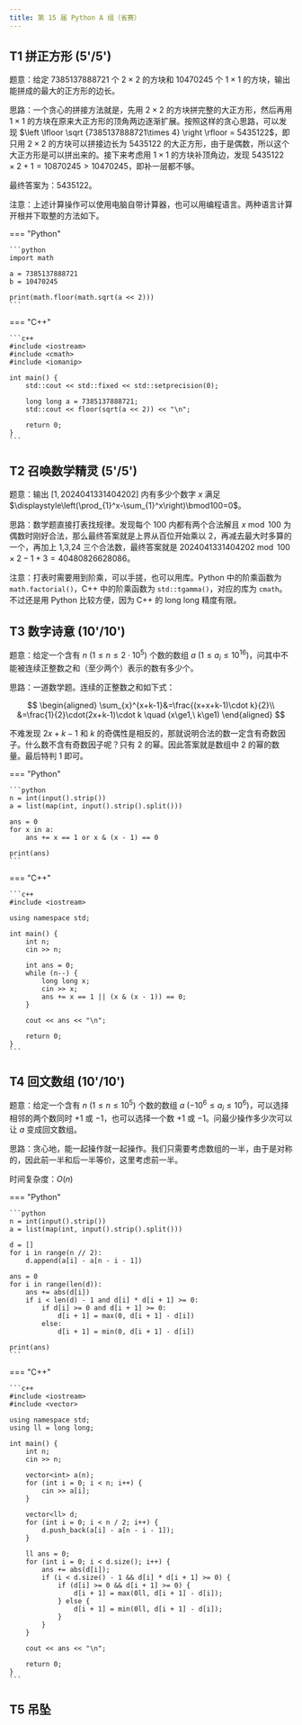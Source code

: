 ```yaml
---
title: 第 15 届 Python A 组（省赛）
---
```


## T1 拼正方形 (5'/5')

题意：给定 $7385137888721$ 个 $2\times 2$ 的方块和 $10470245$ 个 $1\times 1$ 的方块，输出能拼成的最大的正方形的边长。

思路：一个贪心的拼接方法就是，先用 $2\times 2$ 的方块拼完整的大正方形，然后再用 $1\times 1$ 的方块在原来大正方形的顶角两边逐渐扩展。按照这样的贪心思路，可以发现 $\left \lfloor \sqrt {7385137888721\times 4} \right \rfloor = 5435122$，即只用 $2\times 2$ 的方块可以拼接边长为 $5435122$ 的大正方形，由于是偶数，所以这个大正方形是可以拼出来的。接下来考虑用 $1\times 1$ 的方块补顶角边，发现 $5435122 \times 2+1=10870245>10470245$，即补一层都不够。

最终答案为：$5435122$。

注意：上述计算操作可以使用电脑自带计算器，也可以用编程语言。两种语言计算开根并下取整的方法如下。

=== "Python"

    ```python
    import math
    
    a = 7385137888721
    b = 10470245
    
    print(math.floor(math.sqrt(a << 2)))
    ```

=== "C++"

    ```c++
    #include <iostream>
    #include <cmath>
    #include <iomanip>
    
    int main() {
        std::cout << std::fixed << std::setprecision(0);
        
        long long a = 7385137888721;
        std::cout << floor(sqrt(a << 2)) << "\n";
    
        return 0;
    }
    ```

## T2 召唤数学精灵 (5'/5')

题意：输出 $[1,2024041331404202]$ 内有多少个数字 $x$ 满足 $\displaystyle\left(\prod_{1}^x-\sum_{1}^x\right)\bmod100=0$。

思路：数学题直接打表找规律。发现每个 100 内都有两个合法解且 $x \bmod 100$ 为偶数时刚好合法，那么最终答案就是上界从百位开始乘以 2，再减去最大时多算的一个，再加上 1,3,24 三个合法数，最终答案就是 $2024041331404202 \bmod 100\times2-1+3=40480826628086$。

注意：打表时需要用到阶乘，可以手搓，也可以用库。Python 中的阶乘函数为 `math.factorial()`，C++ 中的阶乘函数为 `std::tgamma()`，对应的库为 `cmath`。不过还是用 Python 比较方便，因为 C++ 的 long long 精度有限。

## T3 数字诗意 (10'/10')

题意：给定一个含有 $n\ (1\le n\le 2\cdot10^5)$ 个数的数组 $a\ (1\le a_i\le10^{16})$，问其中不能被连续正整数之和（至少两个）表示的数有多少个。

思路：一道数学题。连续的正整数之和如下式：

$$
\begin{aligned}
\sum_{x}^{x+k-1}&=\frac{(x+x+k-1)\cdot k}{2}\\
&=\frac{1}{2}\cdot(2x+k-1)\cdot k \quad (x\ge1,\ k\ge1)
\end{aligned}
$$

不难发现 $2x+k-1$ 和 $k$ 的奇偶性是相反的，那就说明合法的数一定含有奇数因子。什么数不含有奇数因子呢？只有 $2$ 的幂。因此答案就是数组中 $2$ 的幂的数量。最后特判 $1$ 即可。

=== "Python"

    ```python
    n = int(input().strip())
    a = list(map(int, input().strip().split()))
    
    ans = 0
    for x in a:
        ans += x == 1 or x & (x - 1) == 0
    
    print(ans)
    ```

=== "C++"

    ```c++
    #include <iostream>
    
    using namespace std;
    
    int main() {
        int n;
        cin >> n;
    
        int ans = 0;
        while (n--) {
            long long x;
            cin >> x;
            ans += x == 1 || (x & (x - 1)) == 0;
        }
    
        cout << ans << "\n";
    
        return 0;
    }
    ```

## T4 回文数组 (10'/10')

题意：给定一个含有 $n\ (1\le n\le 10^5)$ 个数的数组 $a\ (-10^6\le a_i \le 10^6)$，可以选择相邻的两个数同时 $+1$ 或 $-1$，也可以选择一个数 $+1$ 或 $-1$。问最少操作多少次可以让 $a$ 变成回文数组。

思路：贪心地，能一起操作就一起操作。我们只需要考虑数组的一半，由于是对称的，因此前一半和后一半等价，这里考虑前一半。

时间复杂度：$O(n)$

=== "Python"

    ```python
    n = int(input().strip())
    a = list(map(int, input().strip().split()))
    
    d = []
    for i in range(n // 2):
        d.append(a[i] - a[n - i - 1])
    
    ans = 0
    for i in range(len(d)):
        ans += abs(d[i])
        if i < len(d) - 1 and d[i] * d[i + 1] >= 0:
            if d[i] >= 0 and d[i + 1] >= 0:
                d[i + 1] = max(0, d[i + 1] - d[i])
            else:
                d[i + 1] = min(0, d[i + 1] - d[i])
    
    print(ans)
    ```

=== "C++"

    ```c++
    #include <iostream>
    #include <vector>
    
    using namespace std;
    using ll = long long;
    
    int main() {
        int n;
        cin >> n;
    
        vector<int> a(n);
        for (int i = 0; i < n; i++) {
            cin >> a[i];
        }
    
        vector<ll> d;
        for (int i = 0; i < n / 2; i++) {
            d.push_back(a[i] - a[n - i - 1]);
        }
    
        ll ans = 0;
        for (int i = 0; i < d.size(); i++) {
            ans += abs(d[i]);
            if (i < d.size() - 1 && d[i] * d[i + 1] >= 0) {
                if (d[i] >= 0 && d[i + 1] >= 0) {
                    d[i + 1] = max(0ll, d[i + 1] - d[i]);
                } else {
                    d[i + 1] = min(0ll, d[i + 1] - d[i]);
                }
            }
        }
    
        cout << ans << "\n";
    
        return 0;
    }
    ```

## T5 吊坠

